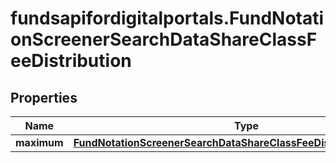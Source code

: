 # fundsapifordigitalportals.FundNotationScreenerSearchDataShareClassFeeDistribution

## Properties

Name | Type | Description | Notes
------------ | ------------- | ------------- | -------------
**maximum** | [**FundNotationScreenerSearchDataShareClassFeeDistributionMaximum**](FundNotationScreenerSearchDataShareClassFeeDistributionMaximum.md) |  | [optional] 


